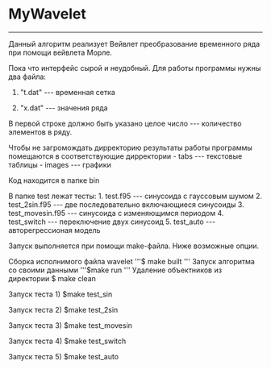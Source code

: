 # MyWavelet
---
Данный алгоритм реализует Вейвлет преобразование временного ряда при помощи вейвлета Морле. 

Пока что интерфейс сырой и неудобный. Для работы программы нужны два файла: 
    
1. "t.dat" --- временная сетка 

2. "x.dat" --- значения ряда

В первой строке должно быть указано целое число --- количество элементов в ряду.

Чтобы не загромождать дирректорию результаты работы программы помещаются в соответствующие дирректории
    - tabs    --- текстовые таблицы 
    - images  --- графики

Код находится в папке bin

В папке test лежат тесты: 
    1. test.f95      --- синусоида с гауссовым шумом
    2. test\_2sin.f95 --- две последовательно включающиеся синусоиды
    3. test\_movesin.f95 --- синусоида с изменяющимся периодом
    4. test\_switch   --- переключение двух синусоид
    5. test\_auto     --- авторегрессионая модель 

Запуск выполняется при помощи make-файла. Ниже возможные опции.

Сборка исполнимого файла wavelet
'''$ make built 
'''
Запуск алгоритма со своими данными
'''$make run
'''
Удаление объектников из директории
$ make clean

Запуск теста 1)
$make test_sin

Запуск теста 2)
$make test_2sin

Запуск теста 3)
$make test_movesin

Запуск теста 4)
$make test_switch

Запуск теста 5)
$make test_auto

